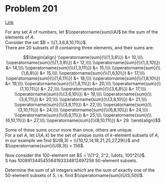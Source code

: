 # Problem 201

[Link](https://projecteuler.net/problem=201)

For any set $A$ of numbers, let $\\operatorname{sum}(A)$ be the sum of the elements of $A$.  
Consider the set $B = \\{1,3,6,8,10,11\\}$.  
There are $20$ subsets of $B$ containing three elements, and their sums are:

$$\\begin{align} \\operatorname{sum}(\\{1,3,6\\}) &= 10,\\\\ \\operatorname{sum}(\\{1,3,8\\}) &= 12,\\\\ \\operatorname{sum}(\\{1,3,10\\}) &= 14,\\\\ \\operatorname{sum}(\\{1,3,11\\}) &= 15,\\\\ \\operatorname{sum}(\\{1,6,8\\}) &= 15,\\\\ \\operatorname{sum}(\\{1,6,10\\}) &= 17,\\\\ \\operatorname{sum}(\\{1,6,11\\}) &= 18,\\\\ \\operatorname{sum}(\\{1,8,10\\}) &= 19,\\\\ \\operatorname{sum}(\\{1,8,11\\}) &= 20,\\\\ \\operatorname{sum}(\\{1,10,11\\}) &= 22,\\\\ \\operatorname{sum}(\\{3,6,8\\}) &= 17,\\\\ \\operatorname{sum}(\\{3,6,10\\}) &= 19,\\\\ \\operatorname{sum}(\\{3,6,11\\}) &= 20,\\\\ \\operatorname{sum}(\\{3,8,10\\}) &= 21,\\\\ \\operatorname{sum}(\\{3,8,11\\}) &= 22,\\\\ \\operatorname{sum}(\\{3,10,11\\}) &= 24,\\\\ \\operatorname{sum}(\\{6,8,10\\}) &= 24,\\\\ \\operatorname{sum}(\\{6,8,11\\}) &= 25,\\\\ \\operatorname{sum}(\\{6,10,11\\}) &= 27,\\\\ \\operatorname{sum}(\\{8,10,11\\}) &= 29. \\end{align}$$

Some of these sums occur more than once, others are unique.  
For a set $A$, let $U(A,k)$ be the set of unique sums of $k$-element subsets of $A$, in our example we find $U(B,3) = \\{10,12,14,18,21,25,27,29\\}$ and $\\operatorname{sum}(U(B,3)) = 156$.

Now consider the $100$-element set $S = \\{1^2, 2^2, \\dots, 100^2\\}$.  
S has $100891344545564193334812497256$ $50$-element subsets.

Determine the sum of all integers which are the sum of exactly one of the $50$-element subsets of $S$, i.e. find $\\operatorname{sum}(U(S,50))$.
